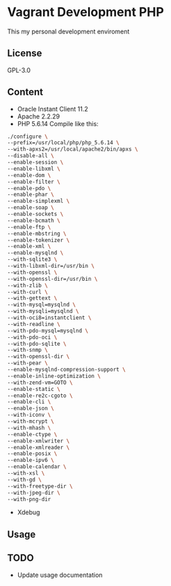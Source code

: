 # Vagrant Development PHP
This my personal development enviroment

## License
GPL-3.0

## Content
* Oracle Instant Client 11.2
* Apache 2.2.29
* PHP 5.6.14 Compile like this:

```bash
./configure \
--prefix=/usr/local/php/php_5.6.14 \
--with-apxs2=/usr/local/apache2/bin/apxs \
--disable-all \
--enable-session \
--enable-libxml \
--enable-dom \
--enable-filter \
--enable-pdo \
--enable-phar \
--enable-simplexml \
--enable-soap \
--enable-sockets \
--enable-bcmath \
--enable-ftp \
--enable-mbstring \
--enable-tokenizer \
--enable-xml \
--enable-mysqlnd \
--with-sqlite3 \
--with-libxml-dir=/usr/bin \
--with-openssl \
--with-openssl-dir=/usr/bin \
--with-zlib \
--with-curl \
--with-gettext \
--with-mysql=mysqlnd \
--with-mysqli=mysqlnd \
--with-oci8=instantclient \
--with-readline \
--with-pdo-mysql=mysqlnd \
--with-pdo-oci \
--with-pdo-sqlite \
--with-snmp \
--with-openssl-dir \
--with-pear \
--enable-mysqlnd-compression-support \
--enable-inline-optimization \
--with-zend-vm=GOTO \
--enable-static \
--enable-re2c-cgoto \
--enable-cli \
--enable-json \
--with-iconv \
--with-mcrypt \
--with-mhash \
--enable-ctype \
--enable-xmlwriter \
--enable-xmlreader \
--enable-posix \
--enable-ipv6 \
--enable-calendar \
--with-xsl \
--with-gd \
--with-freetype-dir \
--with-jpeg-dir \
--with-png-dir
```
* Xdebug

## Usage

## TODO
* Update usage documentation
